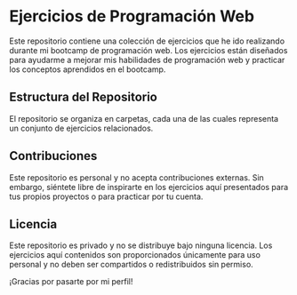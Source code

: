 # Ejercicios de Programación Web

Este repositorio contiene una colección de ejercicios que he ido realizando durante mi bootcamp de programación web. Los ejercicios están diseñados para ayudarme a mejorar mis habilidades de programación web y practicar los conceptos aprendidos en el bootcamp.

## Estructura del Repositorio

El repositorio se organiza en carpetas, cada una de las cuales representa un conjunto de ejercicios relacionados.

## Contribuciones

Este repositorio es personal y no acepta contribuciones externas. Sin embargo, siéntete libre de inspirarte en los ejercicios aquí presentados para tus propios proyectos o para practicar por tu cuenta.

## Licencia

Este repositorio es privado y no se distribuye bajo ninguna licencia. Los ejercicios aquí contenidos son proporcionados únicamente para uso personal y no deben ser compartidos o redistribuidos sin permiso.

¡Gracias por pasarte por mi perfil!
